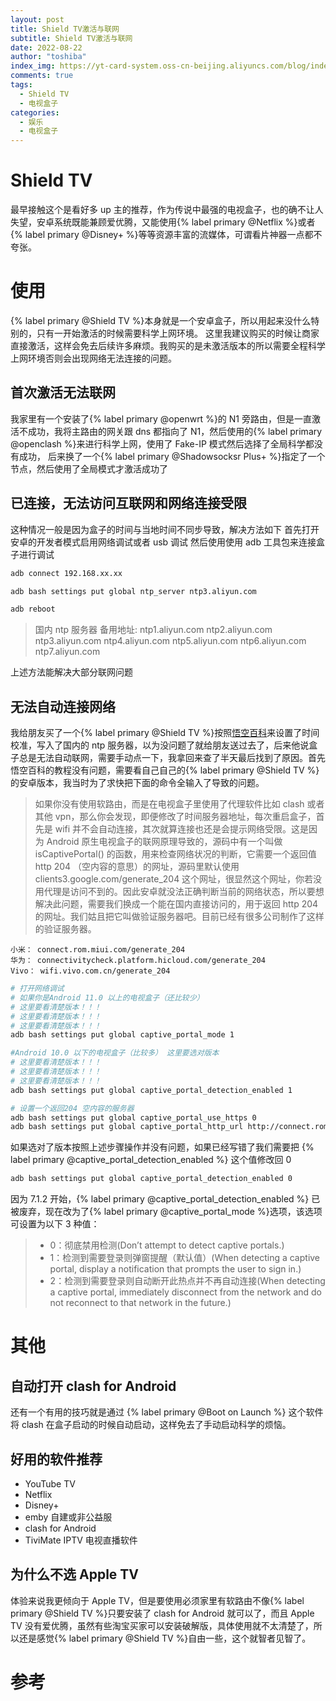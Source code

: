 ```yaml
---
layout: post
title: Shield TV激活与联网
subtitle: Shield TV激活与联网
date: 2022-08-22
author: "toshiba"
index_img: https://yt-card-system.oss-cn-beijing.aliyuncs.com/blog/index-img/shield.jpeg
comments: true
tags:
  - Shield TV
  - 电视盒子
categories:
  - 娱乐
  - 电视盒子
---
```


# Shield TV

最早接触这个是看好多 up 主的推荐，作为传说中最强的电视盒子，也的确不让人失望，安卓系统既能兼顾爱优腾，又能使用{% label primary @Netflix %}或者{% label primary @Disney+ %}等等资源丰富的流媒体，可谓看片神器一点都不夸张。

# 使用

{% label primary @Shield TV %}本身就是一个安卓盒子，所以用起来没什么特别的，只有一开始激活的时候需要科学上网环境。 这里我建议购买的时候让商家直接激活，这样会免去后续许多麻烦。我购买的是未激活版本的所以需要全程科学上网环境否则会出现网络无法连接的问题。

## 首次激活无法联网

我家里有一个安装了{% label primary @openwrt %}的 N1 旁路由，但是一直激活不成功，我将主路由的网关跟 dns 都指向了 N1，然后使用的{% label primary @openclash %}来进行科学上网，使用了 Fake-IP 模式然后选择了全局科学都没有成功， 后来换了一个{% label primary @Shadowsocksr Plus+ %}指定了一个节点，然后使用了全局模式才激活成功了

## 已连接，无法访问互联网和网络连接受限

这种情况一般是因为盒子的时间与当地时间不同步导致，解决方法如下
首先打开安卓的开发者模式启用网络调试或者 usb 调试
然后使用使用 adb 工具包来连接盒子进行调试

```bash
adb connect 192.168.xx.xx
```

```bash
adb bash settings put global ntp_server ntp3.aliyun.com
```

```bash
adb reboot
```

> 国内 ntp 服务器 备用地址:
> ntp1.aliyun.com
> ntp2.aliyun.com
> ntp3.aliyun.com
> ntp4.aliyun.com
> ntp5.aliyun.com
> ntp6.aliyun.com
> ntp7.aliyun.com

上述方法能解决大部分联网问题

## 无法自动连接网络

我给朋友买了一个{% label primary @Shield TV %}按照[悟空百科](https://didiboy0702.gitbook.io/wukongdaily/wan-ke-yun-ji-qiao/google-tv-xiu-gai-ntp-fu-wu-qi-di-zhi)来设置了时间校准，写入了国内的 ntp 服务器，以为没问题了就给朋友送过去了，后来他说盒子总是无法自动联网，需要手动点一下，我拿回来查了半天最后找到了原因。首先悟空百科的教程没有问题，需要看自己自己的{% label primary @Shield TV %}的安卓版本，我当时为了求快把下面的命令全输入了导致的问题。

> 如果你没有使用软路由，而是在电视盒子里使用了代理软件比如 clash 或者其他 vpn，那么你会发现，即便修改了时间服务器地址，每次重启盒子，首先是 wifi 并不会自动连接，其次就算连接也还是会提示网络受限。这是因为 Android 原生电视盒子的联网原理导致的，源码中有一个叫做 isCaptivePortal() 的函数，用来检查网络状况的判断，它需要一个返回值 http 204 （空内容的意思）的网址，源码里默认使用 clients3.google.com/generate_204 这个网址，很显然这个网址，你若没用代理是访问不到的。因此安卓就没法正确判断当前的网络状态，所以要想解决此问题，需要我们换成一个能在国内直接访问的，用于返回 http 204 的网址。我们姑且把它叫做验证服务器吧。目前已经有很多公司制作了这样的验证服务器。

```
小米： connect.rom.miui.com/generate_204
华为： connectivitycheck.platform.hicloud.com/generate_204
Vivo： wifi.vivo.com.cn/generate_204
```

```bash
# 打开网络调试
# 如果你是Android 11.0 以上的电视盒子（还比较少）
# 这里要看清楚版本！！！
# 这里要看清楚版本！！！
# 这里要看清楚版本！！！
adb bash settings put global captive_portal_mode 1

#Android 10.0 以下的电视盒子（比较多） 这里要选对版本
# 这里要看清楚版本！！！
# 这里要看清楚版本！！！
# 这里要看清楚版本！！！
adb bash settings put global captive_portal_detection_enabled 1

# 设置一个返回204 空内容的服务器
adb bash settings put global captive_portal_use_https 0
adb bash settings put global captive_portal_http_url http://connect.rom.miui.com/generate_204
```

如果选对了版本按照上述步骤操作并没有问题，如果已经写错了我们需要把 {% label primary @captive_portal_detection_enabled %} 这个值修改回 0

```bash
adb bash settings put global captive_portal_detection_enabled 0
```

因为 7.1.2 开始，{% label primary @captive_portal_detection_enabled %} 已被废弃，现在改为了{% label primary @captive_portal_mode %}选项，该选项可设置为以下 3 种值：

> - 0：彻底禁用检测(Don’t attempt to detect captive portals.)
> - 1：检测到需要登录则弹窗提醒（默认值）(When detecting a captive portal, display a notification that prompts the user to sign in.)
> - 2：检测到需要登录则自动断开此热点并不再自动连接(When detecting a captive portal, immediately disconnect from the network and do not reconnect to that network in the future.)

# 其他

## 自动打开 clash for Android

还有一个有用的技巧就是通过 {% label primary @Boot on Launch %} 这个软件将 clash 在盒子启动的时候自动启动，这样免去了手动启动科学的烦恼。

## 好用的软件推荐

- YouTube TV
- Netflix
- Disney+
- emby 自建或非公益服
- clash for Android
- TiviMate IPTV 电视直播软件

## 为什么不选 Apple TV

体验来说我更倾向于 Apple TV，但是要使用必须家里有软路由不像{% label primary @Shield TV %}只要安装了 clash for Android 就可以了，而且 Apple TV 没有爱优腾，虽然有些淘宝买家可以安装破解版，具体使用就不太清楚了，所以还是感觉{% label primary @Shield TV %}自由一些，这个就智者见智了。

# 参考

[^1]: [悟空百科](https://didiboy0702.gitbook.io/wukongdaily/wan-ke-yun-ji-qiao/google-tv-xiu-gai-ntp-fu-wu-qi-di-zhi)
[^2]: [关于 ANDROID 5.0-7.1.2 网络图标上的感叹号及其解决办法](https://zhuanlan.zhihu.com/p/111004889)
[^3]: [Android 7.1.2 无法禁用检测](https://github.com/Noisyfox/NoExclamation/issues/2)
[^4]: [消除 Android8.1 原生系统无线网感叹号](https://www.jianshu.com/p/23e85be8522a)
